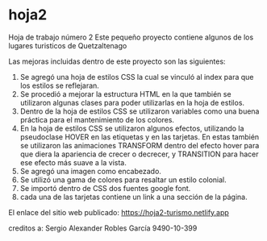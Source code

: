 # hoja2

Hoja de trabajo número 2
Este pequeño proyecto contiene algunos de los lugares turisticos de Quetzaltenago

Las mejoras incluidas dentro de este proyecto son las siguientes:

 1. Se agregó una hoja de estilos CSS la cual se vinculó al index para que los estilos se reflejaran.
 2. Se procedió a mejorar la estructura HTML en la que también se utilizaron algunas clases para poder utilizarlas en la hoja de estilos.
 3. Dentro de la hoja de estilos CSS se utilizaron variables como una buena práctica para el mantenimiento de los colores.
 4. En la hoja de estilos CSS se utilizaron algunos efectos, utilizando la pseudoclase HOVER en las etiquetas <a></a> y en las tarjetas. En estas también se utilizaron las animaciones TRANSFORM dentro del efecto hover para que diera la apariencia de crecer o decrecer, y TRANSITION para hacer ese efecto más suave a la vista.
 5. Se agregó una imagen como encabezado.
 6. Se utilizó una gama de colores para resaltar un estilo colonial.
 7. Se importó dentro de CSS dos fuentes google font.
 8. cada una de las tarjetas contiene un link a una sección de la página.



El enlace del sitio web publicado:
https://hoja2-turismo.netlify.app

creditos a: 
Sergio Alexander Robles García 9490-10-399
